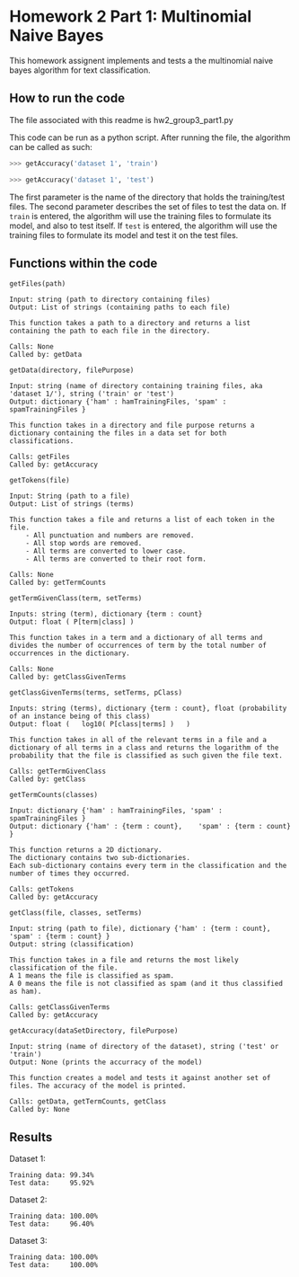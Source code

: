 # Homework 2 Part 1: Multinomial Naive Bayes
This homework assignent implements and tests a the multinomial naive bayes algorithm for text classification.

## How to run the code
The file associated with this readme is hw2_group3_part1.py

This code can be run as a python script. After running the file, the algorithm can be called as such:

```python
>>> getAccuracy('dataset 1', 'train')     
```
```python
>>> getAccuracy('dataset 1', 'test')   
```
The first parameter is the name of the directory that holds the training/test files. The second parameter describes the set of files to test the data on. If `train` is entered, the algorithm will use the training files to formulate its model, and also to test itself. If `test` is entered, the algorithm will use the training files to formulate its model and test it on the test files.

## Functions within the code 

`getFiles(path)`

    Input: string (path to directory containing files)
    Output: List of strings (containing paths to each file)

    This function takes a path to a directory and returns a list containing the path to each file in the directory.
    
    Calls: None
    Called by: getData

`getData(directory, filePurpose)`

    Input: string (name of directory containing training files, aka 'dataset 1/'), string ('train' or 'test')
    Output: dictionary {'ham' : hamTrainingFiles, 'spam' : spamTrainingFiles }

    This function takes in a directory and file purpose returns a dictionary containing the files in a data set for both classifications.
    
    Calls: getFiles
    Called by: getAccuracy

`getTokens(file)`
    
    Input: String (path to a file)
    Output: List of strings (terms)

    This function takes a file and returns a list of each token in the file.
        - All punctuation and numbers are removed.
        - All stop words are removed.
        - All terms are converted to lower case.
        - All terms are converted to their root form.
    
    Calls: None
    Called by: getTermCounts

`getTermGivenClass(term, setTerms)`

    Inputs: string (term), dictionary {term : count}
    Output: float ( P[term|class] )

    This function takes in a term and a dictionary of all terms and divides the number of occurrences of term by the total number of occurrences in the dictionary.
    
    Calls: None
    Called by: getClassGivenTerms

`getClassGivenTerms(terms, setTerms, pClass)`
    
    Inputs: string (terms), dictionary {term : count}, float (probability of an instance being of this class)
    Output: float (   log10( P[class|terms] )   )

    This function takes in all of the relevant terms in a file and a dictionary of all terms in a class and returns the logarithm of the probability that the file is classified as such given the file text.
    
    Calls: getTermGivenClass
    Called by: getClass

`getTermCounts(classes)`

    Input: dictionary {'ham' : hamTrainingFiles, 'spam' : spamTrainingFiles }
    Output: dictionary {'ham' : {term : count},    'spam' : {term : count} }

    This function returns a 2D dictionary. 
    The dictionary contains two sub-dictionaries.
    Each sub-dictionary contains every term in the classification and the number of times they occurred.
    
    Calls: getTokens
    Called by: getAccuracy

`getClass(file, classes, setTerms)`

    Input: string (path to file), dictionary {'ham' : {term : count},    'spam' : {term : count} }
    Output: string (classification)

    This function takes in a file and returns the most likely classification of the file.
    A 1 means the file is classified as spam.
    A 0 means the file is not classified as spam (and it thus classified as ham).
    
    Calls: getClassGivenTerms
    Called by: getAccuracy

`getAccuracy(dataSetDirectory, filePurpose)`

    Input: string (name of directory of the dataset), string ('test' or 'train')
    Output: None (prints the accurracy of the model)

    This function creates a model and tests it against another set of files. The accuracy of the model is printed.
    
    Calls: getData, getTermCounts, getClass
    Called by: None

## Results
Dataset 1:

    Training data: 99.34%
    Test data:     95.92%
    
Dataset 2:

    Training data: 100.00%
    Test data:     96.40%
    
Dataset 3:

    Training data: 100.00%
    Test data:     100.00%